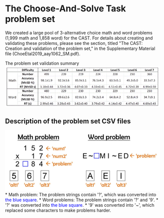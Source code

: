 # The Choose-And-Solve Task problem set

We created a large pool of 3-alternative choice math and word problems (1,999 math and 1,858 word) for the CAST. 
For details about creating and validating these problems, please see the section, titled "The CAST: Creation and validation of the problem set," in the Supplementary Material file (ChoeEtal2019_aay1062_SM.pdf).

The problem set validation summary<br>
<img src="https://raw.githubusercontent.com/kywch/CAST_jsPsych/master/problem-set/Summary.gif" width="600"/>

## Description of the problem set CSV files
<img src="https://raw.githubusercontent.com/kywch/CAST_jsPsych/master/problem-set/Problem_format.jpg" width="600"/>
* Math problem: The problem strings contain '?', which was converted into <font color=blue>the blue square</font>.
* Word problems: The problem strings contain '?' and '9'. 
  * '?' was converted into <font color=blue>the blue square</font>. 
  * '9' was converted into '~', which replaced some characters to make problems harder.
